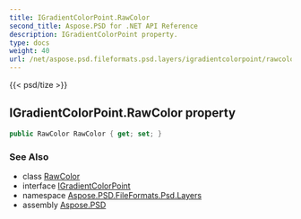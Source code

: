 ```yaml
---
title: IGradientColorPoint.RawColor
second_title: Aspose.PSD for .NET API Reference
description: IGradientColorPoint property. 
type: docs
weight: 40
url: /net/aspose.psd.fileformats.psd.layers/igradientcolorpoint/rawcolor/
---
```

{{< psd/tize >}}
## IGradientColorPoint.RawColor property

```csharp
public RawColor RawColor { get; set; }
```

### See Also

* class [RawColor](../../../aspose.psd.fileformats.psd.core.rawcolor/rawcolor/)
* interface [IGradientColorPoint](../)
* namespace [Aspose.PSD.FileFormats.Psd.Layers](../../igradientcolorpoint/)
* assembly [Aspose.PSD](../../../)


